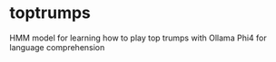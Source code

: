 # toptrumps
HMM model for learning how to play top trumps with Ollama Phi4 for language comprehension
